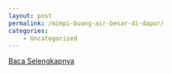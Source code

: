 ```yaml
---
layout: post
permalink: /mimpi-buang-air-besar-di-dapur/
categories:
    - Uncategorized
---
```


[Baca Selengkapnya](/08)